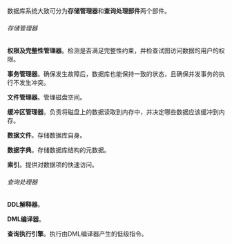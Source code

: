 数据库系统大致可分为**存储管理器**和**查询处理部件**两个部件。

###### 存储管理器

**权限及完整性管理器**。检测是否满足完整性约束，并检查试图访问数据的用户的权限。

**事务管理器**。确保发生故障后，数据库也能保持一致的状态，且确保并发事务的执行不发生冲突。

**文件管理器**。管理磁盘空间。

**缓冲区管理器**。负责将磁盘上的数据读取到内存中，并决定哪些数据应该缓冲到内存。

**数据文件**。存储数据库自身。

**数据字典**。存储数据库结构的元数据。

**索引**。提供对数据项的快速访问。

###### 查询处理器

**DDL解释器**。

**DML编译器**。

**查询执行引擎**。执行由DML编译器产生的低级指令。